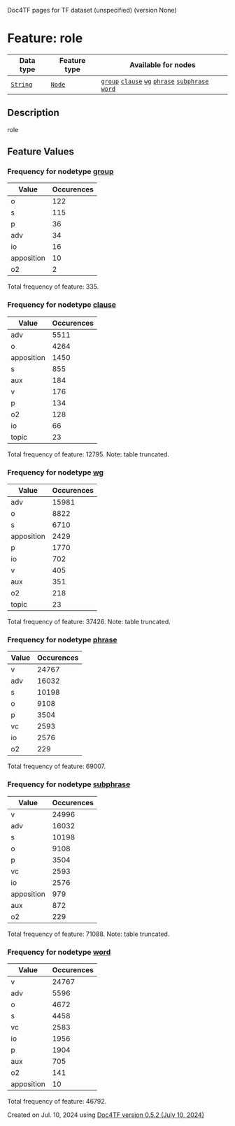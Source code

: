 Doc4TF pages for TF dataset (unspecified) (version None)
# Feature: role
Data type|Feature type|Available for nodes
---|---|---
[`String`](featuresbydatatype.md#string)|[`Node`](featuresbytype.md#node)| [`group`](featuresbynodetype.md#group)  [`clause`](featuresbynodetype.md#clause)  [`wg`](featuresbynodetype.md#wg)  [`phrase`](featuresbynodetype.md#phrase)  [`subphrase`](featuresbynodetype.md#subphrase)  [`word`](featuresbynodetype.md#word) 
## Description
role
## Feature Values
### Frequency for nodetype [group](featuresbynodetype.md#group)
Value|Occurences
---|---
o|122
s|115
p|36
adv|34
io|16
apposition|10
o2|2

Total frequency of feature: 335.
 ### Frequency for nodetype [clause](featuresbynodetype.md#clause)
Value|Occurences
---|---
adv|5511
o|4264
apposition|1450
s|855
aux|184
v|176
p|134
o2|128
io|66
topic|23

Total frequency of feature: 12795. Note: table truncated.
 ### Frequency for nodetype [wg](featuresbynodetype.md#wg)
Value|Occurences
---|---
adv|15981
o|8822
s|6710
apposition|2429
p|1770
io|702
v|405
aux|351
o2|218
topic|23

Total frequency of feature: 37426. Note: table truncated.
 ### Frequency for nodetype [phrase](featuresbynodetype.md#phrase)
Value|Occurences
---|---
v|24767
adv|16032
s|10198
o|9108
p|3504
vc|2593
io|2576
o2|229

Total frequency of feature: 69007.
 ### Frequency for nodetype [subphrase](featuresbynodetype.md#subphrase)
Value|Occurences
---|---
v|24996
adv|16032
s|10198
o|9108
p|3504
vc|2593
io|2576
apposition|979
aux|872
o2|229

Total frequency of feature: 71088. Note: table truncated.
 ### Frequency for nodetype [word](featuresbynodetype.md#word)
Value|Occurences
---|---
v|24767
adv|5596
o|4672
s|4458
vc|2583
io|1956
p|1904
aux|705
o2|141
apposition|10

Total frequency of feature: 46792.
  

Created on Jul. 10, 2024 using [Doc4TF version 0.5.2 (July 10, 2024)](https://github.com/tonyjurg/Doc4TF/blob/main/CreateFeatureDoc.ipynb) 